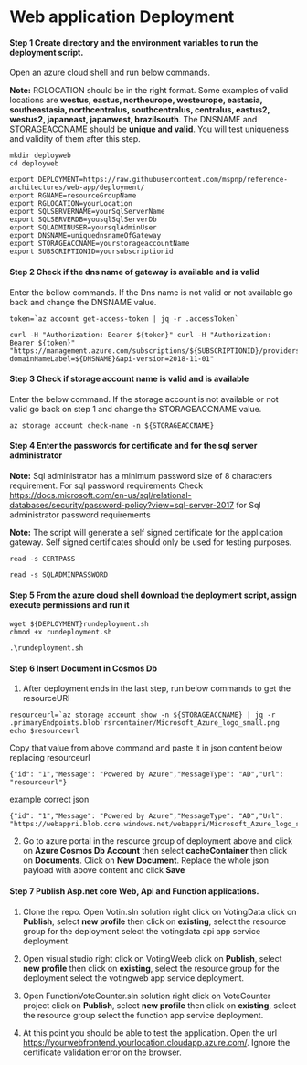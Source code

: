 # Web application Deployment

#### Step 1 Create directory and  the environment variables to run the deployment script.

Open an azure cloud shell and run below commands.

**Note:** RGLOCATION should be in the right format. Some examples of valid locations are **westus, eastus, northeurope, westeurope, eastasia, southeastasia, northcentralus, southcentralus, centralus, eastus2, westus2, japaneast, japanwest, brazilsouth**. The DNSNAME and STORAGEACCNAME should be **unique and valid**. You will test uniqueness and validity of them after this step.

```
mkdir deployweb
cd deployweb
```
```
export DEPLOYMENT=https://raw.githubusercontent.com/mspnp/reference-architectures/web-app/deployment/
export RGNAME=resourceGroupName
export RGLOCATION=yourLocation
export SQLSERVERNAME=yourSqlServerName
export SQLSERVERDB=yousqlSqlServerDb
export SQLADMINUSER=yoursqlAdminUser
export DNSNAME=uniquednsnameOfGateway
export STORAGEACCNAME=yourstorageaccountName
export SUBSCRIPTIONID=yoursubscriptionid
```

#### Step 2 Check if the dns name of gateway is available and is valid

Enter the bellow commands. If the Dns name is not valid or not available go back and change the DNSNAME value.

```
token=`az account get-access-token | jq -r .accessToken`

curl -H "Authorization: Bearer ${token}" curl -H "Authorization: Bearer ${token}" "https://management.azure.com/subscriptions/${SUBSCRIPTIONID}/providers/Microsoft.Network/locations/${RGLOCATION}/CheckDnsNameAvailability?domainNameLabel=${DNSNAME}&api-version=2018-11-01"
```

#### Step 3 Check if storage account name is valid and is available

Enter the below command. If the storage account is not available or not valid go back on step 1 and change the STORAGEACCNAME value.

```
az storage account check-name -n ${STORAGEACCNAME}
```




#### Step 4 Enter the passwords for certificate and for the sql server administrator

**Note:** Sql administrator has a minimum password size of 8 characters requirement. For sql password requirements Check https://docs.microsoft.com/en-us/sql/relational-databases/security/password-policy?view=sql-server-2017 for Sql administrator password requirements


**Note:** The script will generate a self signed certificate for the application gateway. Self signed certificates  should only be used for testing purposes.

```
read -s CERTPASS
```
```
read -s SQLADMINPASSWORD
```

#### Step 5 From the azure cloud shell download the deployment script, assign execute permissions and run it

```
wget ${DEPLOYMENT}rundeployment.sh
chmod +x rundeployment.sh
```
```
.\rundeployment.sh
```

#### Step 6 Insert Document in Cosmos Db
1. After deployment ends in the last step, run below commands to get the resourceURl

```
resourceurl=`az storage account show -n ${STORAGEACCNAME} | jq -r .primaryEndpoints.blob`rsrcontainer/Microsoft_Azure_logo_small.png
echo $resourceurl
```
Copy that value from above command and paste it in  json content below replacing resourceurl

```
{"id": "1","Message": "Powered by Azure","MessageType": "AD","Url": "resourceurl"}
```
example correct json
```
{"id": "1","Message": "Powered by Azure","MessageType": "AD","Url": "https://webappri.blob.core.windows.net/webappri/Microsoft_Azure_logo_small.png"}
```
2. Go to azure portal in the resource group of deployment above and click on **Azure Cosmos Db Account** then select **cacheContainer** then click on **Documents**. Click on **New Document**. Replace the whole json payload with above content and click **Save**

#### Step 7 Publish Asp.net core Web, Api and Function applications.

1. Clone the repo. Open Votin.sln solution right click on VotingData click on **Publish**, select **new profile** then click on **existing**, select the resource group for the deployment select the votingdata api app service deployment.

2. Open visual studio  right click on VotingWeeb click on **Publish**, select **new profile** then click on **existing**, select the resource group for the deployment select the votingweb app service deployment.

3. Open FunctionVoteCounter.sln solution right click on VoteCounter project click on **Publish**, select **new profile** then click on **existing**, select the resource group select the function app service deployment.

4. At this point you should be able to test the application. Open the url https://yourwebfrontend.yourlocation.cloudapp.azure.com/. Ignore the certificate validation error on the browser.

